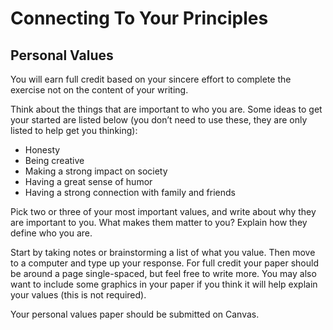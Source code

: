 # Connecting To Your Principles 
## Personal Values
You will earn full credit based on your sincere effort to complete the exercise not on the content of your writing.

Think about the things that are important to who you are. Some ideas to get your started are listed below (you don’t need to use these, they are only listed to help get you thinking):
* Honesty
* Being creative
* Making a strong impact on society
* Having a great sense of humor
* Having a strong connection with family and friends

Pick two or three of your most important values, and write about why they are important to you. What makes them matter to you? Explain how they define who you are. 

Start by taking notes or brainstorming a list of what you value. Then move to a computer and type up your response. For full credit your paper should be around a page single-spaced, but feel free to write more. You may also want to include some graphics in your paper if you think it will help explain your values (this is not required).

Your personal values paper should be submitted on Canvas.